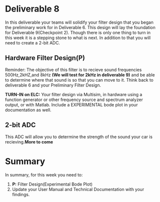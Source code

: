 
# Deliverable 8
In this deliverable your teams will solidify your filter design that you began the preliminary work for in Deliverable 6. This design will lay the foundation for Deliverable 9(Checkpoint 2). Though there is only one thing to turn in this week it is a stepping stone to what is next. In addition to that you will need to create a 2-bit ADC.


## Hardware Filter Design(P)
Reminder: The objective of this filter is to recieve sound frequencies 500Hz,2kHZ,and 8kHz **(We will test for 2kHz in deliverable 9)** and be able to determine where that sound is so that you can move to it. Think back to deliverable 6 and your Preliminary Filter Design. 

**TURN-IN on ELC:** Your filter design via Multisim, in hardware using a function generator or other frequency source and spectrum analyzer output, or with Matlab. Include a EXPERIMENTAL bode plot in your documentation as well.

## 2-bit ADC
This ADC will allow you to determine the strength of the sound your car is recieving.**More to come**


# Summary

In summary, for this week you need to:

1. **P:** Filter Design(Experimental Bode Plot)
2. Update your User Manual and Technical Documentation with your findings.
